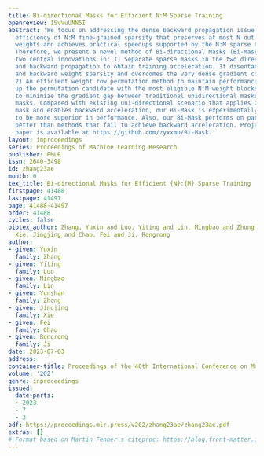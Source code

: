 ```yaml
---
title: Bi-directional Masks for Efficient N:M Sparse Training
openreview: 1SvVuUNN5I
abstract: 'We focus on addressing the dense backward propagation issue for training
  efficiency of N:M fine-grained sparsity that preserves at most N out of M consecutive
  weights and achieves practical speedups supported by the N:M sparse tensor core.
  Therefore, we present a novel method of Bi-directional Masks (Bi-Mask) with its
  two central innovations in: 1) Separate sparse masks in the two directions of forward
  and backward propagation to obtain training acceleration. It disentangles the forward
  and backward weight sparsity and overcomes the very dense gradient computation.
  2) An efficient weight row permutation method to maintain performance. It picks
  up the permutation candidate with the most eligible N:M weight blocks in the backward
  to minimize the gradient gap between traditional unidirectional masks and our bi-directional
  masks. Compared with existing uni-directional scenario that applies a transposable
  mask and enables backward acceleration, our Bi-Mask is experimentally demonstrated
  to be more superior in performance. Also, our Bi-Mask performs on par with or even
  better than methods that fail to achieve backward acceleration. Project of this
  paper is available at https://github.com/zyxxmu/Bi-Mask.'
layout: inproceedings
series: Proceedings of Machine Learning Research
publisher: PMLR
issn: 2640-3498
id: zhang23ae
month: 0
tex_title: Bi-directional Masks for Efficient {N}:{M} Sparse Training
firstpage: 41488
lastpage: 41497
page: 41488-41497
order: 41488
cycles: false
bibtex_author: Zhang, Yuxin and Luo, Yiting and Lin, Mingbao and Zhong, Yunshan and
  Xie, Jingjing and Chao, Fei and Ji, Rongrong
author:
- given: Yuxin
  family: Zhang
- given: Yiting
  family: Luo
- given: Mingbao
  family: Lin
- given: Yunshan
  family: Zhong
- given: Jingjing
  family: Xie
- given: Fei
  family: Chao
- given: Rongrong
  family: Ji
date: 2023-07-03
address: 
container-title: Proceedings of the 40th International Conference on Machine Learning
volume: '202'
genre: inproceedings
issued:
  date-parts:
  - 2023
  - 7
  - 3
pdf: https://proceedings.mlr.press/v202/zhang23ae/zhang23ae.pdf
extras: []
# Format based on Martin Fenner's citeproc: https://blog.front-matter.io/posts/citeproc-yaml-for-bibliographies/
---
```

